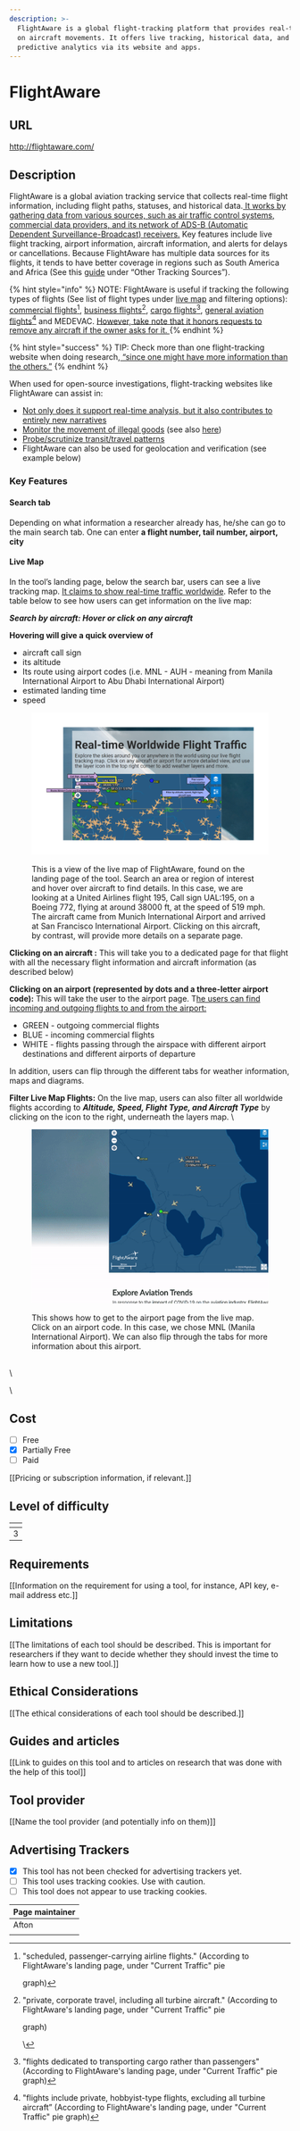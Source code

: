 ```yaml
---
description: >-
  FlightAware is a global flight-tracking platform that provides real-time data
  on aircraft movements. It offers live tracking, historical data, and
  predictive analytics via its website and apps.
---
```


# FlightAware

## URL

http://flightaware.com/

## Description

FlightAware is a global aviation tracking service that collects real-time flight information, including flight paths, statuses, and historical data.[ It works by gathering data from various sources, such as air traffic control systems, commercial data providers, and its network of ADS-B (Automatic Dependent Surveillance-Broadcast) receivers.](http://www.flightaware.com/about/faq/#data) Key features include live flight tracking, airport information, aircraft information, and alerts for delays or cancellations. Because FlightAware has multiple data sources for its flights, it tends to have better coverage in regions such as South America and Africa (See this [guide](https://gijn.org/resource/planespotting-an-updated-guide-to-tracking-aircraft-around-the-world/) under “Other Tracking Sources”).

{% hint style="info" %}
NOTE: FlightAware is useful if tracking the following types of flights  (See list of flight types under [live map](https://www.flightaware.com/live/map) and filtering options):  [commercial flights](#user-content-fn-1)[^1], [business flights](#user-content-fn-2)[^2], [cargo flights](#user-content-fn-3)[^3], [general aviation flights](#user-content-fn-4)[^4] and MEDEVAC. [However, take note that it honors requests to remove any aircraft if the owner asks for it. ](https://gijn.org/resource/planespotting-an-updated-guide-to-tracking-aircraft-around-the-world/)
{% endhint %}

{% hint style="success" %}
TIP: Check more than one flight-tracking website when doing research,[ “since one might have more information than the others.”](https://www.bellingcat.com/resources/how-tos/2019/10/15/a-beginners-guide-to-flight-tracking/)
{% endhint %}

When used for open-source investigations, flight-tracking websites like FlightAware can assist in:&#x20;

* [Not only does it support real-time analysis, but it also contributes to entirely new narratives](https://www.bellingcat.com/resources/how-tos/2019/10/15/a-beginners-guide-to-flight-tracking/)&#x20;
* [Monitor the movement of illegal goods](https://elearning.aljazeera.net/en/journalism-magazine/osint-tracking-ships-planes-and-weapons) (see also [here](https://www.occrp.org/en/project/russian-asset-tracker/faq-what-is-plane-tracking))&#x20;
* [Probe/scrutinize transit/travel patterns](https://www.theguardian.com/world/2022/aug/03/flight-trackers-flightradar24-ads-b-exchange)&#x20;
* FlightAware can also be used for geolocation and verification (see example below)

### Key Features

#### Search tab

Depending on what information a researcher already has, he/she can go to the main search tab. One can enter **a flight number, tail number, airport, city**&#x20;

#### Live Map

In the tool’s landing page, below the search bar, users can see a live tracking map. [It claims to show real-time traffic worldwide](https://www.flightaware.com/). Refer to the table below to see how users can get information on the live map:

_**Search by aircraft: Hover or click on any aircraft**_

**Hovering will give a quick overview of**&#x20;

* aircraft call sign
* its altitude
* Its route using airport codes (i.e. MNL - AUH - meaning from Manila International Airport to Abu Dhabi International Airport)
* estimated landing time&#x20;
* speed&#x20;

<figure><img src=".gitbook/assets/Live MaP (1).png" alt=""><figcaption><p>This is a view of the live map of FlightAware, found on the landing page of the tool. Search an area or region of interest and hover over aircraft to find details. In this case, we are looking at a United Airlines flight 195, Call sign UAL:195, on a Boeing 772, flying at around 38000 ft, at the speed of 519 mph. The aircraft came from Munich International Airport and arrived at San Francisco International Airport. Clicking on this aircraft, by contrast, will provide more details on a separate page.</p></figcaption></figure>

**Clicking on an aircraft :** This will take you to a dedicated page for that flight with all the necessary flight information and aircraft information (as described below)

**Clicking on an airport (represented by dots and a three-letter airport code):** This will take the user to the airport page. T[he users can find incoming and outgoing flights to and from the airport:](https://www.flightaware.com/about/faq/#vicinityAirport)

* GREEN - outgoing commercial flights
* BLUE - incoming commercial flights&#x20;
* WHITE - flights passing through the airspace with different airport destinations and different airports of departure

In addition, users can flip through the different tabs for weather information, maps and diagrams.



**Filter Live Map Flights:** On the live map, users can also filter all worldwide flights according to _**Altitude, Speed, Flight Type, and Aircraft Type**_ by clicking on the icon to the right, underneath the layers map. \


<figure><img src=".gitbook/assets/ScreenRecording2024-08-26145034-ezgif.com-speed.gif" alt=""><figcaption><p>This shows how to get to the airport page from the live map. Click on an airport code. In this case, we chose MNL (Manila International Airport). We can also flip through the tabs for more information about this airport.</p></figcaption></figure>

&#x20;

\
\


\


## Cost

* [ ] Free
* [x] Partially Free
* [ ] Paid

\[\[Pricing or subscription information, if relevant.]]

## Level of difficulty

<table><thead><tr><th data-type="rating" data-max="5"></th></tr></thead><tbody><tr><td>3</td></tr></tbody></table>

## Requirements

\[\[Information on the requirement for using a tool, for instance, API key, e-mail address etc.]]

## Limitations

\[\[The limitations of each tool should be described. This is important for researchers if they want to decide whether they should invest the time to learn how to use a new tool.]]

## Ethical Considerations

\[\[The ethical considerations of each tool should be described.]]

## Guides and articles

\[\[Link to guides on this tool and to articles on research that was done with the help of this tool]]

## Tool provider

\[\[Name the tool provider (and potentially info on them)]]

## Advertising Trackers

* [x] This tool has not been checked for advertising trackers yet.
* [ ] This tool uses tracking cookies. Use with caution.
* [ ] This tool does not appear to use tracking cookies.

| Page maintainer |
| --------------- |
| Afton           |
|                 |

[^1]: "scheduled, passenger-carrying airline flights." (According to FlightAware's landing page, under "Current Traffic" pie&#x20;

    graph)

[^2]: "private, corporate travel, including all turbine aircraft." (According to FlightAware's landing page, under "Current Traffic" pie

    graph)



    \


[^3]: "flights dedicated to transporting cargo rather than passengers" (According to FlightAware's landing page, under "Current Traffic" pie graph)

[^4]: "flights include private, hobbyist-type flights, excluding all turbine aircraft” (According to FlightAware's landing page, under "Current Traffic" pie graph)
